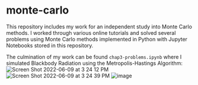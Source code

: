# monte-carlo

This repository includes my work for an independent study into Monte Carlo methods. I worked through various online tutorials and solved several problems using Monte Carlo methods implemented in Python with Jupyter Notebooks stored in this repository.

The culmination of my work can be found `chap3-problems.ipynb` where I simulated Blackbody Radiation using the Metropolis-Hastings Algorithm:
![Screen Shot 2022-06-09 at 3 24 12 PM](https://user-images.githubusercontent.com/58375851/172928133-08a71b8b-9a89-4308-9549-32002b8365ee.png)
![Screen Shot 2022-06-09 at 3 24 39 PM](https://user-images.githubusercontent.com/58375851/172928213-3ddc2d13-33e2-4b4d-8386-88ba52469552.png)
![image](https://user-images.githubusercontent.com/58375851/172928240-01e62084-e581-4a27-957f-ac5c1ac25b77.png)
